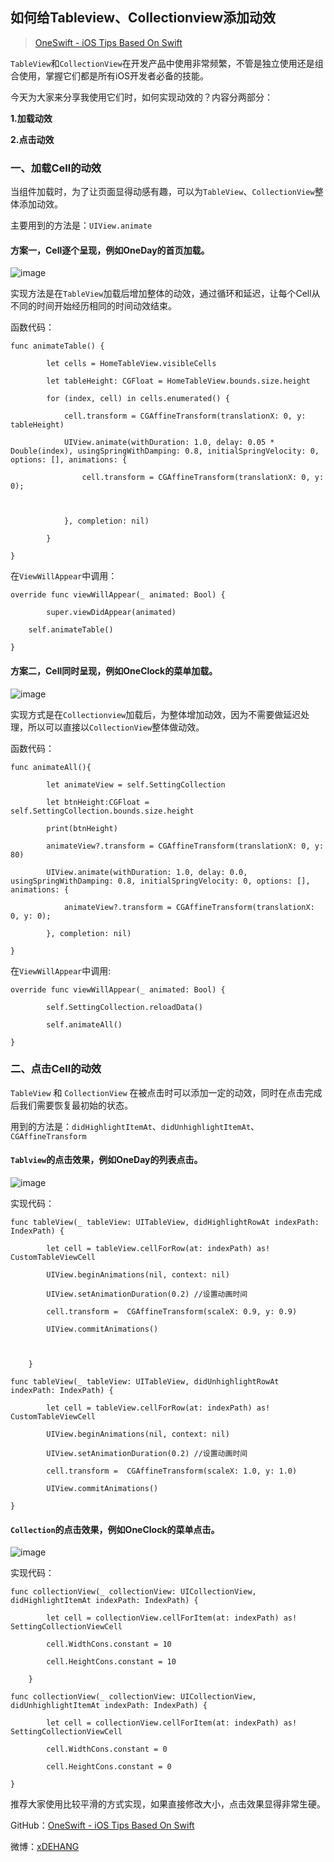 ## 如何给Tableview、Collectionview添加动效
> [OneSwift - iOS Tips Based On Swift](https://bjdehang.github.io/OneSwift)

`TableView`和`CollectionView`在开发产品中使用非常频繁，不管是独立使用还是组合使用，掌握它们都是所有iOS开发者必备的技能。



今天为大家来分享我使用它们时，如何实现动效的？内容分两部分：

**1.加载动效**

**2.点击动效**


### 一、加载Cell的动效

当组件加载时，为了让页面显得动感有趣，可以为`TableView`、`CollectionView`整体添加动效。

主要用到的方法是：`UIView.animate`



#### 方案一，Cell逐个呈现，例如OneDay的首页加载。

![image](https://bjdehang.github.io/OneSwift/img/04/OneDay首页加载.gif)

​实现方法是在`TableView`加载后增加整体的动效，通过循环和延迟，让每个Cell从不同的时间开始经历相同的时间动效结束。

函数代码：

```
func animateTable() {

        let cells = HomeTableView.visibleCells

        let tableHeight: CGFloat = HomeTableView.bounds.size.height

        for (index, cell) in cells.enumerated() {

            cell.transform = CGAffineTransform(translationX: 0, y: tableHeight)

            UIView.animate(withDuration: 1.0, delay: 0.05 * Double(index), usingSpringWithDamping: 0.8, initialSpringVelocity: 0, options: [], animations: {

                cell.transform = CGAffineTransform(translationX: 0, y: 0);



            }, completion: nil)

        }

}
```


在`ViewWillAppear`中调用：

```
override func viewWillAppear(_ animated: Bool) {

        super.viewDidAppear(animated)

    self.animateTable()

}
```


#### 方案二，Cell同时呈现，例如OneClock的菜单加载。

![image](https://bjdehang.github.io/OneSwift/img/04/OneClock菜单加载.gif)

​实现方式是在`Collectionview`加载后，为整体增加动效，因为不需要做延迟处理，所以可以直接以`CollectionView`整体做动效。

函数代码：

```
func animateAll(){

        let animateView = self.SettingCollection

        let btnHeight:CGFloat = self.SettingCollection.bounds.size.height

        print(btnHeight)

        animateView?.transform = CGAffineTransform(translationX: 0, y: 80)

        UIView.animate(withDuration: 1.0, delay: 0.0, usingSpringWithDamping: 0.8, initialSpringVelocity: 0, options: [], animations: {

            animateView?.transform = CGAffineTransform(translationX: 0, y: 0);

        }, completion: nil)

}
```




在`ViewWillAppear`中调用:
```
override func viewWillAppear(_ animated: Bool) {

        self.SettingCollection.reloadData()

        self.animateAll()

}
```


### 二、点击Cell的动效


`TableView` 和 `CollectionView` 在被点击时可以添加一定的动效，同时在点击完成后我们需要恢复最初始的状态。

用到的方法是：`didHighlightItemAt`、`didUnhighlightItemAt`、`CGAffineTransform`



#### `Tablview`的点击效果，例如OneDay的列表点击。
![image](https://bjdehang.github.io/OneSwift/img/04/OneDay点击反馈.gif)


​实现代码：
```
func tableView(_ tableView: UITableView, didHighlightRowAt indexPath: IndexPath) {

        let cell = tableView.cellForRow(at: indexPath) as! CustomTableViewCell

        UIView.beginAnimations(nil, context: nil)

        UIView.setAnimationDuration(0.2) //设置动画时间

        cell.transform =  CGAffineTransform(scaleX: 0.9, y: 0.9)

        UIView.commitAnimations()



    }
```



```
func tableView(_ tableView: UITableView, didUnhighlightRowAt indexPath: IndexPath) {

        let cell = tableView.cellForRow(at: indexPath) as! CustomTableViewCell

        UIView.beginAnimations(nil, context: nil)

        UIView.setAnimationDuration(0.2) //设置动画时间

        cell.transform =  CGAffineTransform(scaleX: 1.0, y: 1.0)

        UIView.commitAnimations()

}
```


#### `Collection`的点击效果，例如OneClock的菜单点击。
![image](https://bjdehang.github.io/OneSwift/img/04/OneClock点击反馈.gif)


实现代码：
```
func collectionView(_ collectionView: UICollectionView, didHighlightItemAt indexPath: IndexPath) {

        let cell = collectionView.cellForItem(at: indexPath) as! SettingCollectionViewCell

        cell.WidthCons.constant = 10

        cell.HeightCons.constant = 10

    }
```


```
func collectionView(_ collectionView: UICollectionView, didUnhighlightItemAt indexPath: IndexPath) {

        let cell = collectionView.cellForItem(at: indexPath) as! SettingCollectionViewCell

        cell.WidthCons.constant = 0

        cell.HeightCons.constant = 0

}
```




推荐大家使用比较平滑的方式实现，如果直接修改大小，点击效果显得非常生硬。



GitHub：[OneSwift - iOS Tips Based On Swift](https://bjdehang.github.io/OneSwift)

微博：[xDEHANG](http://weibo.com/bujidehang/)
